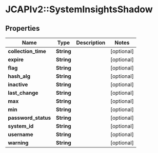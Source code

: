 # JCAPIv2::SystemInsightsShadow

## Properties
Name | Type | Description | Notes
------------ | ------------- | ------------- | -------------
**collection_time** | **String** |  | [optional] 
**expire** | **String** |  | [optional] 
**flag** | **String** |  | [optional] 
**hash_alg** | **String** |  | [optional] 
**inactive** | **String** |  | [optional] 
**last_change** | **String** |  | [optional] 
**max** | **String** |  | [optional] 
**min** | **String** |  | [optional] 
**password_status** | **String** |  | [optional] 
**system_id** | **String** |  | [optional] 
**username** | **String** |  | [optional] 
**warning** | **String** |  | [optional] 


